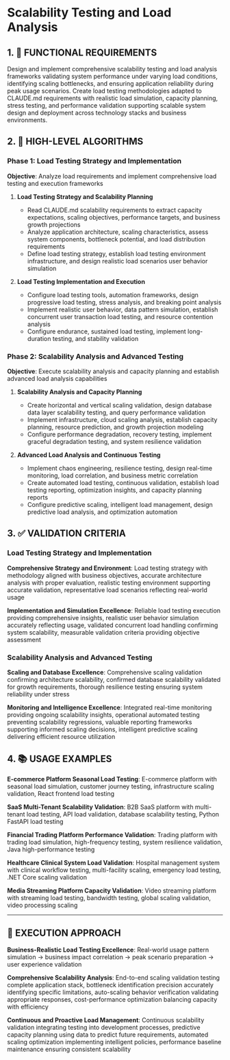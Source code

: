 # Scalability Testing and Load Analysis

## 1. 🎯 FUNCTIONAL REQUIREMENTS

Design and implement comprehensive scalability testing and load analysis frameworks validating system performance under varying load conditions, identifying scaling bottlenecks, and ensuring application reliability during peak usage scenarios. Create load testing methodologies adapted to CLAUDE.md requirements with realistic load simulation, capacity planning, stress testing, and performance validation supporting scalable system design and deployment across technology stacks and business environments.

## 2. 🔄 HIGH-LEVEL ALGORITHMS

### Phase 1: Load Testing Strategy and Implementation
**Objective**: Analyze load requirements and implement comprehensive load testing and execution frameworks

1. **Load Testing Strategy and Scalability Planning**
   - Read CLAUDE.md scalability requirements to extract capacity expectations, scaling objectives, performance targets, and business growth projections
   - Analyze application architecture, scaling characteristics, assess system components, bottleneck potential, and load distribution requirements
   - Define load testing strategy, establish load testing environment infrastructure, and design realistic load scenarios user behavior simulation

2. **Load Testing Implementation and Execution**
   - Configure load testing tools, automation frameworks, design progressive load testing, stress analysis, and breaking point analysis
   - Implement realistic user behavior, data pattern simulation, establish concurrent user transaction load testing, and resource contention analysis
   - Configure endurance, sustained load testing, implement long-duration testing, and stability validation

### Phase 2: Scalability Analysis and Advanced Testing
**Objective**: Execute scalability analysis and capacity planning and establish advanced load analysis capabilities

1. **Scalability Analysis and Capacity Planning**
   - Create horizontal and vertical scaling validation, design database data layer scalability testing, and query performance validation
   - Implement infrastructure, cloud scaling analysis, establish capacity planning, resource prediction, and growth projection modeling
   - Configure performance degradation, recovery testing, implement graceful degradation testing, and system resilience validation

2. **Advanced Load Analysis and Continuous Testing**
   - Implement chaos engineering, resilience testing, design real-time monitoring, load correlation, and business metric correlation
   - Create automated load testing, continuous validation, establish load testing reporting, optimization insights, and capacity planning reports
   - Configure predictive scaling, intelligent load management, design predictive load analysis, and optimization automation

## 3. ✅ VALIDATION CRITERIA

### Load Testing Strategy and Implementation
**Comprehensive Strategy and Environment**: Load testing strategy with methodology aligned with business objectives, accurate architecture analysis with proper evaluation, realistic testing environment supporting accurate validation, representative load scenarios reflecting real-world usage

**Implementation and Simulation Excellence**: Reliable load testing execution providing comprehensive insights, realistic user behavior simulation accurately reflecting usage, validated concurrent load handling confirming system scalability, measurable validation criteria providing objective assessment

### Scalability Analysis and Advanced Testing
**Scaling and Database Excellence**: Comprehensive scaling validation confirming architecture scalability, confirmed database scalability validated for growth requirements, thorough resilience testing ensuring system reliability under stress

**Monitoring and Intelligence Excellence**: Integrated real-time monitoring providing ongoing scalability insights, operational automated testing preventing scalability regressions, valuable reporting frameworks supporting informed scaling decisions, intelligent predictive scaling delivering efficient resource utilization

## 4. 📚 USAGE EXAMPLES

**E-commerce Platform Seasonal Load Testing**: E-commerce platform with seasonal load simulation, customer journey testing, infrastructure scaling validation, React frontend load testing

**SaaS Multi-Tenant Scalability Validation**: B2B SaaS platform with multi-tenant load testing, API load validation, database scalability testing, Python FastAPI load testing

**Financial Trading Platform Performance Validation**: Trading platform with trading load simulation, high-frequency testing, system resilience validation, Java high-performance testing

**Healthcare Clinical System Load Validation**: Hospital management system with clinical workflow testing, multi-facility scaling, emergency load testing, .NET Core scaling validation

**Media Streaming Platform Capacity Validation**: Video streaming platform with streaming load testing, bandwidth testing, global scaling validation, video processing scaling

---

## 🎯 EXECUTION APPROACH

**Business-Realistic Load Testing Excellence**: Real-world usage pattern simulation → business impact correlation → peak scenario preparation → user experience validation

**Comprehensive Scalability Analysis**: End-to-end scaling validation testing complete application stack, bottleneck identification precision accurately identifying specific limitations, auto-scaling behavior verification validating appropriate responses, cost-performance optimization balancing capacity with efficiency

**Continuous and Proactive Load Management**: Continuous scalability validation integrating testing into development processes, predictive capacity planning using data to predict future requirements, automated scaling optimization implementing intelligent policies, performance baseline maintenance ensuring consistent scalability